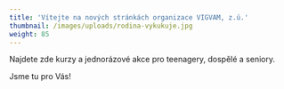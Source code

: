 ```yaml
---
title: 'Vítejte na nových stránkách organizace VIGVAM, z.ú.'
thumbnail: /images/uploads/rodina-vykukuje.jpg
weight: 85
---
```

Najdete zde kurzy a jednorázové akce pro teenagery, dospělé a seniory.

Jsme tu pro Vás!
